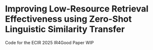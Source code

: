 # Improving Low-Resource Retrieval Effectiveness using Zero-Shot Linguistic Similarity Transfer
Code for the ECIR 2025 IR4Good Paper
WIP
